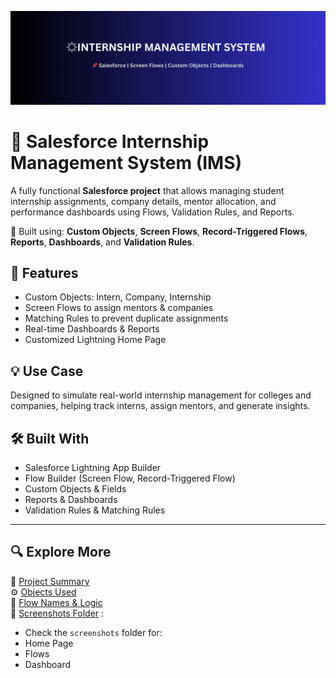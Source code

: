 ![IMS Banner](./screenshots/ims-banner.png)

# 📘 Salesforce Internship Management System (IMS)

A fully functional **Salesforce project** that allows managing student internship assignments, company details, mentor allocation, and performance dashboards using Flows, Validation Rules, and Reports.

🔧 Built using: **Custom Objects**, **Screen Flows**, **Record-Triggered Flows**, **Reports**, **Dashboards**, and **Validation Rules**.


## 🔧 Features
- Custom Objects: Intern, Company, Internship
- Screen Flows to assign mentors & companies
- Matching Rules to prevent duplicate assignments
- Real-time Dashboards & Reports
- Customized Lightning Home Page

## 💡 Use Case
Designed to simulate real-world internship management for colleges and companies, helping track interns, assign mentors, and generate insights.

## 🛠 Built With
- Salesforce Lightning App Builder
- Flow Builder (Screen Flow, Record-Triggered Flow)
- Custom Objects & Fields
- Reports & Dashboards
- Validation Rules & Matching Rules

---
## 🔍 Explore More

📄 [Project Summary](./project-summary.md)  
⚙️ [Objects Used](./objects-used.txt)  
🧠 [Flow Names & Logic](./flow-names-and-logic.txt)  
📸 [Screenshots Folder](./screenshots) : 
  - Check the `screenshots` folder for:
   - Home Page
   - Flows
   - Dashboard


